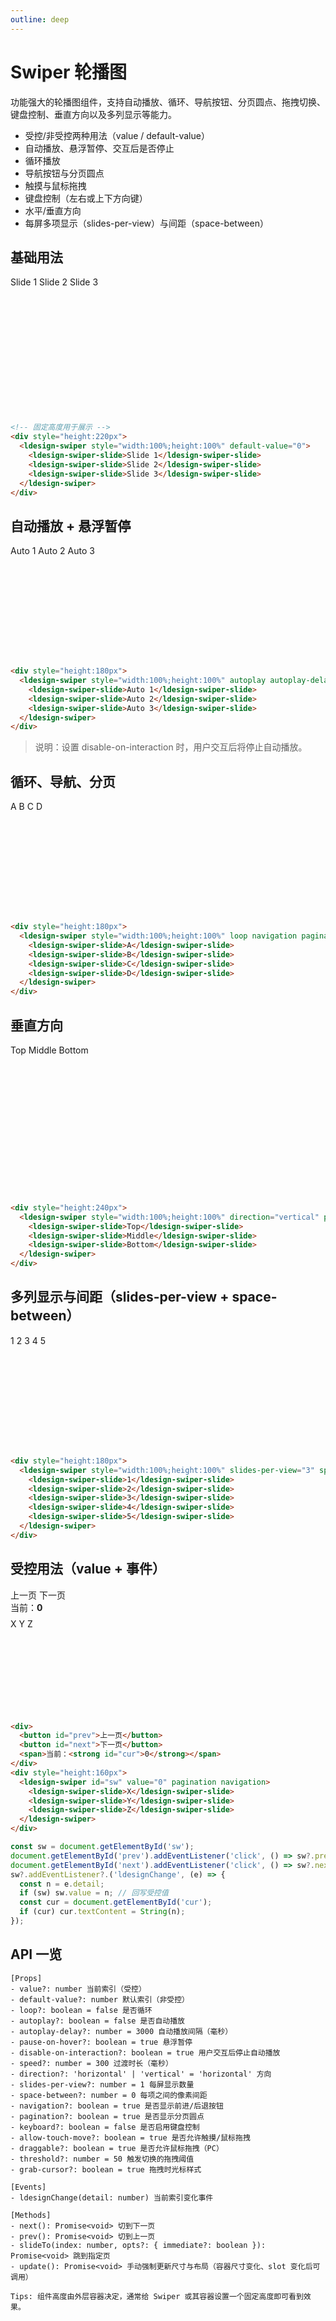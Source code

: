 ```yaml
---
outline: deep
---
```


# Swiper 轮播图

功能强大的轮播图组件，支持自动播放、循环、导航按钮、分页圆点、拖拽切换、键盘控制、垂直方向以及多列显示等能力。

- 受控/非受控两种用法（value / default-value）
- 自动播放、悬浮暂停、交互后是否停止
- 循环播放
- 导航按钮与分页圆点
- 触摸与鼠标拖拽
- 键盘控制（左右或上下方向键）
- 水平/垂直方向
- 每屏多项显示（slides-per-view）与间距（space-between）

## 基础用法

<div class="demo-container" style="height: 220px">
  <ldesign-swiper style="width:100%;height:100%" default-value="0">
    <ldesign-swiper-slide>Slide 1</ldesign-swiper-slide>
    <ldesign-swiper-slide>Slide 2</ldesign-swiper-slide>
    <ldesign-swiper-slide>Slide 3</ldesign-swiper-slide>
  </ldesign-swiper>
</div>

```html
<!-- 固定高度用于展示 -->
<div style="height:220px">
  <ldesign-swiper style="width:100%;height:100%" default-value="0">
    <ldesign-swiper-slide>Slide 1</ldesign-swiper-slide>
    <ldesign-swiper-slide>Slide 2</ldesign-swiper-slide>
    <ldesign-swiper-slide>Slide 3</ldesign-swiper-slide>
  </ldesign-swiper>
</div>
```

## 自动播放 + 悬浮暂停

<div class="demo-container" style="height: 180px">
  <ldesign-swiper style="width:100%;height:100%" autoplay autoplay-delay="1500" pause-on-hover>
    <ldesign-swiper-slide>Auto 1</ldesign-swiper-slide>
    <ldesign-swiper-slide>Auto 2</ldesign-swiper-slide>
    <ldesign-swiper-slide>Auto 3</ldesign-swiper-slide>
  </ldesign-swiper>
</div>

```html
<div style="height:180px">
  <ldesign-swiper style="width:100%;height:100%" autoplay autoplay-delay="1500" pause-on-hover>
    <ldesign-swiper-slide>Auto 1</ldesign-swiper-slide>
    <ldesign-swiper-slide>Auto 2</ldesign-swiper-slide>
    <ldesign-swiper-slide>Auto 3</ldesign-swiper-slide>
  </ldesign-swiper>
</div>
```

> 说明：设置 disable-on-interaction 时，用户交互后将停止自动播放。

## 循环、导航、分页

<div class="demo-container" style="height: 180px">
  <ldesign-swiper style="width:100%;height:100%" loop navigation pagination>
    <ldesign-swiper-slide>A</ldesign-swiper-slide>
    <ldesign-swiper-slide>B</ldesign-swiper-slide>
    <ldesign-swiper-slide>C</ldesign-swiper-slide>
    <ldesign-swiper-slide>D</ldesign-swiper-slide>
  </ldesign-swiper>
</div>

```html
<div style="height:180px">
  <ldesign-swiper style="width:100%;height:100%" loop navigation pagination>
    <ldesign-swiper-slide>A</ldesign-swiper-slide>
    <ldesign-swiper-slide>B</ldesign-swiper-slide>
    <ldesign-swiper-slide>C</ldesign-swiper-slide>
    <ldesign-swiper-slide>D</ldesign-swiper-slide>
  </ldesign-swiper>
</div>
```

## 垂直方向

<div class="demo-container" style="height: 240px">
  <ldesign-swiper style="width:100%;height:100%" direction="vertical" pagination>
    <ldesign-swiper-slide>Top</ldesign-swiper-slide>
    <ldesign-swiper-slide>Middle</ldesign-swiper-slide>
    <ldesign-swiper-slide>Bottom</ldesign-swiper-slide>
  </ldesign-swiper>
</div>

```html
<div style="height:240px">
  <ldesign-swiper style="width:100%;height:100%" direction="vertical" pagination>
    <ldesign-swiper-slide>Top</ldesign-swiper-slide>
    <ldesign-swiper-slide>Middle</ldesign-swiper-slide>
    <ldesign-swiper-slide>Bottom</ldesign-swiper-slide>
  </ldesign-swiper>
</div>
```

## 多列显示与间距（slides-per-view + space-between）

<div class="demo-container" style="height: 180px">
  <ldesign-swiper style="width:100%;height:100%" slides-per-view="3" space-between="12" pagination>
    <ldesign-swiper-slide>1</ldesign-swiper-slide>
    <ldesign-swiper-slide>2</ldesign-swiper-slide>
    <ldesign-swiper-slide>3</ldesign-swiper-slide>
    <ldesign-swiper-slide>4</ldesign-swiper-slide>
    <ldesign-swiper-slide>5</ldesign-swiper-slide>
  </ldesign-swiper>
</div>

```html
<div style="height:180px">
  <ldesign-swiper style="width:100%;height:100%" slides-per-view="3" space-between="12" pagination>
    <ldesign-swiper-slide>1</ldesign-swiper-slide>
    <ldesign-swiper-slide>2</ldesign-swiper-slide>
    <ldesign-swiper-slide>3</ldesign-swiper-slide>
    <ldesign-swiper-slide>4</ldesign-swiper-slide>
    <ldesign-swiper-slide>5</ldesign-swiper-slide>
  </ldesign-swiper>
</div>
```

## 受控用法（value + 事件）

<div class="demo-container" id="swiper-ctrl-box" style="height: 200px">
  <div class="demo-row" style="margin-bottom: 8px; align-items:center">
    <ldesign-button id="swiper-prev">上一页</ldesign-button>
    <ldesign-button id="swiper-next" type="secondary">下一页</ldesign-button>
    <div>当前：<strong id="swiper-cur">0</strong></div>
  </div>
  <ldesign-swiper id="swiper-ctrl" style="width:100%;height:140px" value="0" pagination navigation>
    <ldesign-swiper-slide>X</ldesign-swiper-slide>
    <ldesign-swiper-slide>Y</ldesign-swiper-slide>
    <ldesign-swiper-slide>Z</ldesign-swiper-slide>
  </ldesign-swiper>
</div>

```html
<div>
  <button id="prev">上一页</button>
  <button id="next">下一页</button>
  <span>当前：<strong id="cur">0</strong></span>
</div>
<div style="height:160px">
  <ldesign-swiper id="sw" value="0" pagination navigation>
    <ldesign-swiper-slide>X</ldesign-swiper-slide>
    <ldesign-swiper-slide>Y</ldesign-swiper-slide>
    <ldesign-swiper-slide>Z</ldesign-swiper-slide>
  </ldesign-swiper>
</div>
```

```js
const sw = document.getElementById('sw');
document.getElementById('prev').addEventListener('click', () => sw?.prev?.());
document.getElementById('next').addEventListener('click', () => sw?.next?.());
sw?.addEventListener?.('ldesignChange', (e) => {
  const n = e.detail;
  if (sw) sw.value = n; // 回写受控值
  const cur = document.getElementById('cur');
  if (cur) cur.textContent = String(n);
});
```

## API 一览

```text
[Props]
- value?: number 当前索引（受控）
- default-value?: number 默认索引（非受控）
- loop?: boolean = false 是否循环
- autoplay?: boolean = false 是否自动播放
- autoplay-delay?: number = 3000 自动播放间隔（毫秒）
- pause-on-hover?: boolean = true 悬浮暂停
- disable-on-interaction?: boolean = true 用户交互后停止自动播放
- speed?: number = 300 过渡时长（毫秒）
- direction?: 'horizontal' | 'vertical' = 'horizontal' 方向
- slides-per-view?: number = 1 每屏显示数量
- space-between?: number = 0 每项之间的像素间距
- navigation?: boolean = true 是否显示前进/后退按钮
- pagination?: boolean = true 是否显示分页圆点
- keyboard?: boolean = false 是否启用键盘控制
- allow-touch-move?: boolean = true 是否允许触摸/鼠标拖拽
- draggable?: boolean = true 是否允许鼠标拖拽（PC）
- threshold?: number = 50 触发切换的拖拽阈值
- grab-cursor?: boolean = true 拖拽时光标样式

[Events]
- ldesignChange(detail: number) 当前索引变化事件

[Methods]
- next(): Promise<void> 切到下一页
- prev(): Promise<void> 切到上一页
- slideTo(index: number, opts?: { immediate?: boolean }): Promise<void> 跳到指定页
- update(): Promise<void> 手动强制更新尺寸与布局（容器尺寸变化、slot 变化后可调用）

Tips: 组件高度由外层容器决定，通常给 Swiper 或其容器设置一个固定高度即可看到效果。
```
